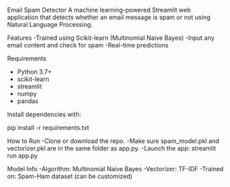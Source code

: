 Email Spam Detector
A machine learning-powered Streamlit web application that detects whether an email message is spam or not using Natural Language Processing.

Features
-Trained using Scikit-learn (Multinomial Naive Bayes)
-Input any email content and check for spam
-Real-time predictions

Requirements
- Python 3.7+
- scikit-learn
- streamlit
- numpy
- pandas

Install dependencies with:

   pip install -r requirements.txt

How to Run
-Clone or download the repo.
-Make sure spam_model.pkl and vectorizer.pkl are in the same folder as app.py.
-Launch the app:
   streamlit run app.py

Model Info
-Algorithm: Multinomial Naive Bayes
-Vectorizer: TF-IDF
-Trained on: Spam-Ham dataset (can be customized)
